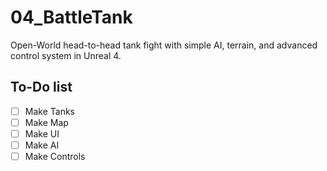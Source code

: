 # 04_BattleTank
Open-World head-to-head tank fight with simple AI, terrain, and advanced control system in Unreal 4.

## To-Do list
- [ ] Make Tanks
- [ ] Make Map
- [ ] Make UI
- [ ] Make AI
- [ ] Make Controls 
